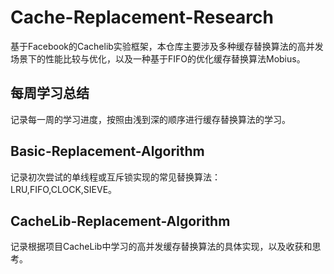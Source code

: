 # Cache-Replacement-Research
基于Facebook的Cachelib实验框架，本仓库主要涉及多种缓存替换算法的高并发场景下的性能比较与优化，以及一种基于FIFO的优化缓存替换算法Mobius。

## 每周学习总结
记录每一周的学习进度，按照由浅到深的顺序进行缓存替换算法的学习。

## Basic-Replacement-Algorithm
记录初次尝试的单线程或互斥锁实现的常见替换算法：LRU,FIFO,CLOCK,SIEVE。

## CacheLib-Replacement-Algorithm
记录根据项目CacheLib中学习的高并发缓存替换算法的具体实现，以及收获和思考。
